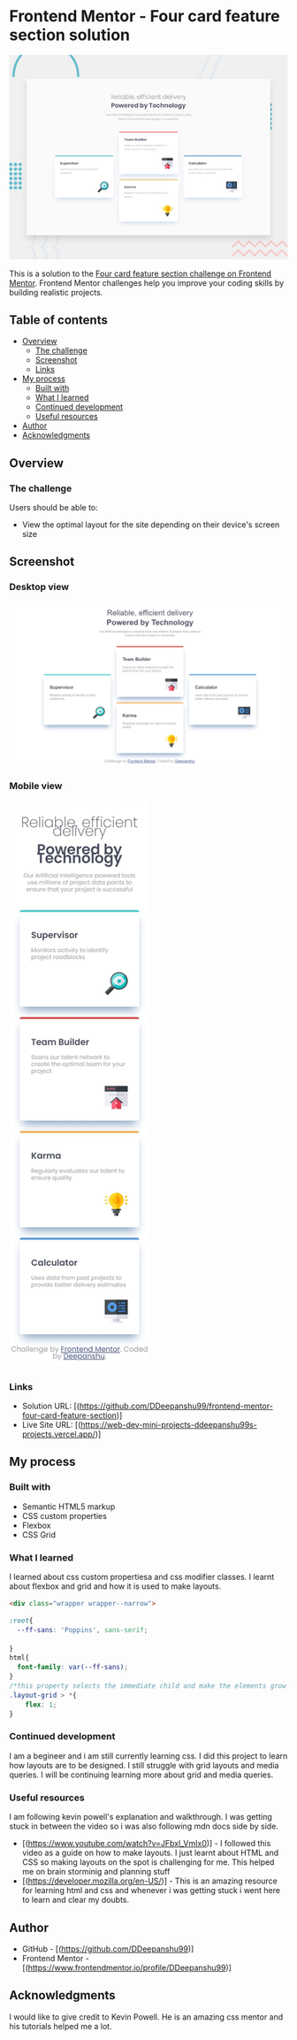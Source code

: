 # Frontend Mentor - Four card feature section solution
![Design preview for the Four card feature section](./design/desktop-preview.jpg)

This is a solution to the [Four card feature section challenge on Frontend Mentor](https://www.frontendmentor.io/challenges/four-card-feature-section-weK1eFYK). Frontend Mentor challenges help you improve your coding skills by building realistic projects. 

## Table of contents

- [Overview](#overview)
  - [The challenge](#the-challenge)
  - [Screenshot](#screenshot)
  - [Links](#links)
- [My process](#my-process)
  - [Built with](#built-with)
  - [What I learned](#what-i-learned)
  - [Continued development](#continued-development)
  - [Useful resources](#useful-resources)
- [Author](#author)
- [Acknowledgments](#acknowledgments)

## Overview

### The challenge

Users should be able to:

- View the optimal layout for the site depending on their device's screen size

## Screenshot
### Desktop view
![](solution-desktop-version.jpeg)
### Mobile view
![](solution-mobile-version.jpeg)

### Links

- Solution URL: [(https://github.com/DDeepanshu99/frontend-mentor-four-card-feature-section)]
- Live Site URL: [(https://web-dev-mini-projects-ddeepanshu99s-projects.vercel.app/)]

## My process

### Built with

- Semantic HTML5 markup
- CSS custom properties
- Flexbox
- CSS Grid

### What I learned

I learned about css custom propertiesa and css modifier classes.
I learnt about flexbox and grid and how it is used to make layouts.

```html
<div class="wrapper wrapper--narrow">
```
```css
:root{
  --ff-sans: 'Poppins', sans-serif;
  
}
html{
  font-family: var(--ff-sans);
}
/*this property selects the immediate child and make the elements grow by constant dimension*/
.layout-grid > *{
    flex: 1;
}
```

### Continued development

I am a begineer and i am still currently learning css. I did this project to learn how layouts are to be designed. I still struggle with grid layouts and media queries. I will be continuing learning more about grid and media queries.

### Useful resources

I am following kevin powell's explanation and walkthrough. I was getting stuck in between the video so i was also following mdn docs side by side.
- [(https://www.youtube.com/watch?v=JFbxl_VmIx0)] - I followed this video as a guide on how to make layouts. I just learnt about HTML and CSS so making layouts on the spot is challenging for me. This helped me on brain storminig and planning stuff
- [(https://developer.mozilla.org/en-US/)] - This is an amazing resource for learning html and css and whenever i was getting stuck i went here to learn and clear my doubts.

## Author

- GitHub - [(https://github.com/DDeepanshu99)]
- Frontend Mentor - [(https://www.frontendmentor.io/profile/DDeepanshu99)]

## Acknowledgments

I would like to give credit to Kevin Powell. He is an amazing css mentor and his tutorials helped me a lot.


